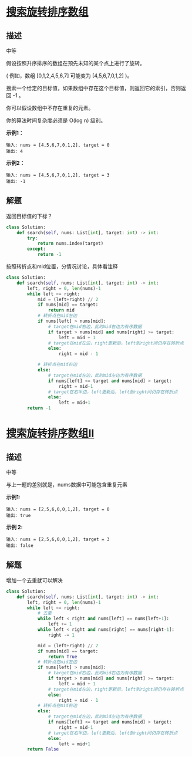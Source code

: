 # [搜索旋转排序数组](https://leetcode-cn.com/problems/search-in-rotated-sorted-array/)

## 描述

中等

假设按照升序排序的数组在预先未知的某个点上进行了旋转。

( 例如，数组 [0,1,2,4,5,6,7] 可能变为 [4,5,6,7,0,1,2] )。

搜索一个给定的目标值，如果数组中存在这个目标值，则返回它的索引，否则返回 -1 。

你可以假设数组中不存在重复的元素。

你的算法时间复杂度必须是 O(log n) 级别。

**示例1：**

    输入: nums = [4,5,6,7,0,1,2], target = 0
    输出: 4
**示例2：**

    输入: nums = [4,5,6,7,0,1,2], target = 3
    输出: -1

## 解题  

返回目标值的下标？
```python
class Solution:
    def search(self, nums: List[int], target: int) -> int:
        try:
            return nums.index(target)
        except:
            return -1
```

按照转折点和mid位置，分情况讨论，具体看注释

```python 
class Solution:
    def search(self, nums: List[int], target: int) -> int:
        left, right = 0, len(nums)-1
        while left <= right:
            mid = (left+right) // 2
            if nums[mid] == target:
                return mid
            # 转折点在mid左边
            if nums[left] > nums[mid]:
                # target在mid右边，此时mid右边为有序数据
                if target > nums[mid] and nums[right] >= target:
                    left = mid + 1
                # target在mid左边，right更新后，left到right间仍存在转折点
                else:
                    right = mid - 1

            # 转折点在mid右边
            else:
                # target在mid左边，此时mid左边为有序数据
                if nums[left] <= target and nums[mid] > target:
                    right = mid-1
                # target在右半边，left更新后，left到right间仍存在转折点
                else:
                    left = mid+1
        return -1
```

# [搜索旋转排序数组II](https://leetcode-cn.com/problems/search-in-rotated-sorted-array-ii/)

## 描述  
中等  

与上一题的差别就是，nums数据中可能包含重复元素

**示例1:**

    输入: nums = [2,5,6,0,0,1,2], target = 0
    输出: true

**示例 2:**

    输入: nums = [2,5,6,0,0,1,2], target = 3
    输出: false

## 解题  

增加一个去重就可以解决

```python
class Solution:
    def search(self, nums: List[int], target: int) -> int:
        left, right = 0, len(nums)-1
        while left <= right:
            # 去重
            while left < right and nums[left] == nums[left+1]:
                left += 1
            while left < right and nums[right] == nums[right-1]:
                right -= 1

            mid = (left+right) // 2
            if nums[mid] == target:
                return True
            # 转折点在mid左边
            if nums[left] > nums[mid]:
                # target在mid右边，此时mid右边为有序数据
                if target > nums[mid] and nums[right] >= target:
                    left = mid + 1
                # target在mid左边，right更新后，left到right间仍存在转折点
                else:
                    right = mid - 1
            # 转折点在mid右边
            else:
                # target在mid左边，此时mid左边为有序数据
                if nums[left] <= target and nums[mid] > target:
                    right = mid-1
                # target在右半边，left更新后，left到right间仍存在转折点
                else:
                    left = mid+1
        return False
```

